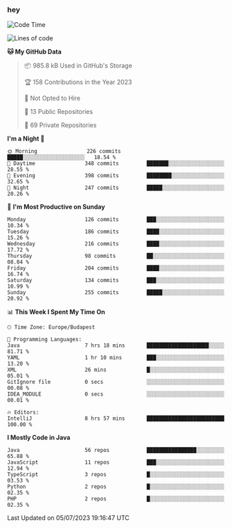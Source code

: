 ### hey

<!--START_SECTION:waka-->
![Code Time](http://img.shields.io/badge/Code%20Time-921%20hrs%2054%20mins-blue)

![Lines of code](https://img.shields.io/badge/From%20Hello%20World%20I%27ve%20Written-990.3%20thousand%20lines%20of%20code-blue)

**🐱 My GitHub Data** 

> 📦 985.8 kB Used in GitHub's Storage 
 > 
> 🏆 158 Contributions in the Year 2023
 > 
> 🚫 Not Opted to Hire
 > 
> 📜 13 Public Repositories 
 > 
> 🔑 69 Private Repositories 
 > 
**I'm a Night 🦉** 

```text
🌞 Morning                226 commits         █████░░░░░░░░░░░░░░░░░░░░   18.54 % 
🌆 Daytime                348 commits         ███████░░░░░░░░░░░░░░░░░░   28.55 % 
🌃 Evening                398 commits         ████████░░░░░░░░░░░░░░░░░   32.65 % 
🌙 Night                  247 commits         █████░░░░░░░░░░░░░░░░░░░░   20.26 % 
```
📅 **I'm Most Productive on Sunday** 

```text
Monday                   126 commits         ███░░░░░░░░░░░░░░░░░░░░░░   10.34 % 
Tuesday                  186 commits         ████░░░░░░░░░░░░░░░░░░░░░   15.26 % 
Wednesday                216 commits         ████░░░░░░░░░░░░░░░░░░░░░   17.72 % 
Thursday                 98 commits          ██░░░░░░░░░░░░░░░░░░░░░░░   08.04 % 
Friday                   204 commits         ████░░░░░░░░░░░░░░░░░░░░░   16.74 % 
Saturday                 134 commits         ███░░░░░░░░░░░░░░░░░░░░░░   10.99 % 
Sunday                   255 commits         █████░░░░░░░░░░░░░░░░░░░░   20.92 % 
```


📊 **This Week I Spent My Time On** 

```text
🕑︎ Time Zone: Europe/Budapest

💬 Programming Languages: 
Java                     7 hrs 18 mins       ████████████████████░░░░░   81.71 % 
YAML                     1 hr 10 mins        ███░░░░░░░░░░░░░░░░░░░░░░   13.20 % 
XML                      26 mins             █░░░░░░░░░░░░░░░░░░░░░░░░   05.01 % 
GitIgnore file           0 secs              ░░░░░░░░░░░░░░░░░░░░░░░░░   00.08 % 
IDEA_MODULE              0 secs              ░░░░░░░░░░░░░░░░░░░░░░░░░   00.01 % 

🔥 Editors: 
IntelliJ                 8 hrs 57 mins       █████████████████████████   100.00 % 
```

**I Mostly Code in Java** 

```text
Java                     56 repos            ████████████████░░░░░░░░░   65.88 % 
JavaScript               11 repos            ███░░░░░░░░░░░░░░░░░░░░░░   12.94 % 
TypeScript               3 repos             █░░░░░░░░░░░░░░░░░░░░░░░░   03.53 % 
Python                   2 repos             █░░░░░░░░░░░░░░░░░░░░░░░░   02.35 % 
PHP                      2 repos             █░░░░░░░░░░░░░░░░░░░░░░░░   02.35 % 
```




 Last Updated on 05/07/2023 19:16:47 UTC
<!--END_SECTION:waka-->
